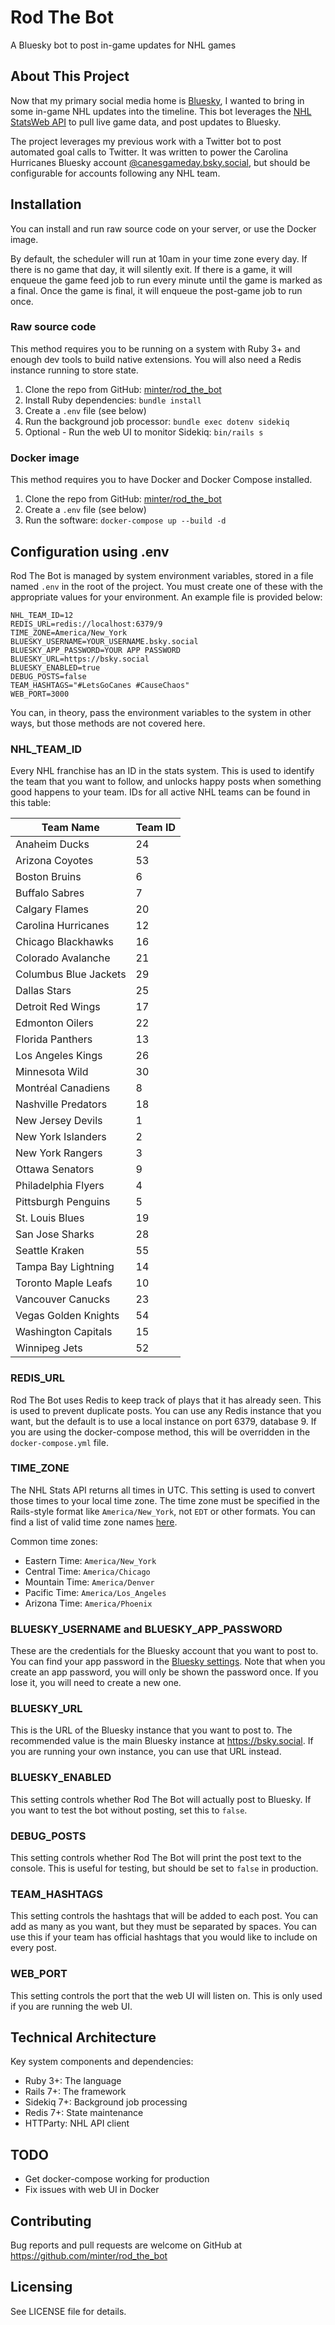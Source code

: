 # Rod The Bot

A Bluesky bot to post in-game updates for NHL games

## About This Project

Now that my primary social media home is [Bluesky](https://bsky.app), I wanted to bring in some in-game NHL updates into the timeline. This bot leverages the [NHL StatsWeb API](https://gitlab.com/dword4/nhlapi) to pull live game data, and post updates to Bluesky.

The project leverages my previous work with a Twitter bot to post automated goal calls to Twitter. It was written to power the Carolina Hurricanes Bluesky account [@canesgameday.bsky.social](https://bsky.app/profile/canesgameday.bsky.social), but should be configurable for accounts following any NHL team.

## Installation

You can install and run raw source code on your server, or use the Docker image.

By default, the scheduler will run at 10am in your time zone every day. If there is no game that day, it will silently exit. If there is a game, it will enqueue the game feed job to run every minute until the game is marked as a final. Once the game is final, it will enqueue the post-game job to run once.

### Raw source code

This method requires you to be running on a system with Ruby 3+ and enough dev tools to build native extensions. You will also need a Redis instance running to store state.

1. Clone the repo from GitHub: [minter/rod_the_bot](https://github.com/minter/rod_the_bot)
2. Install Ruby dependencies: `bundle install`
3. Create a `.env` file (see below)
4. Run the background job processor: `bundle exec dotenv sidekiq`
5. Optional - Run the web UI to monitor Sidekiq: `bin/rails s`

### Docker image

This method requires you to have Docker and Docker Compose installed.

1. Clone the repo from GitHub: [minter/rod_the_bot](https://github.com/minter/rod_the_bot)
2. Create a `.env` file (see below)
3. Run the software: `docker-compose up --build -d`

## Configuration using .env

Rod The Bot is managed by system environment variables, stored in a file named `.env` in the root of the project. You must create one of these with the appropriate values for your environment. An example file is provided below:

```
NHL_TEAM_ID=12
REDIS_URL=redis://localhost:6379/9
TIME_ZONE=America/New_York
BLUESKY_USERNAME=YOUR_USERNAME.bsky.social
BLUESKY_APP_PASSWORD=YOUR APP PASSWORD
BLUESKY_URL=https://bsky.social
BLUESKY_ENABLED=true
DEBUG_POSTS=false
TEAM_HASHTAGS="#LetsGoCanes #CauseChaos"
WEB_PORT=3000
```
You can, in theory, pass the environment variables to the system in other ways, but those methods are not covered here.

### NHL_TEAM_ID

Every NHL franchise has an ID in the stats system. This is used to identify the team that you want to follow, and unlocks happy posts when something good happens to your team. IDs for all active NHL teams can be found in this table:

| Team Name             | Team ID |
| --------------------- | ------- |
| Anaheim Ducks         | 24      |
| Arizona Coyotes       | 53      |
| Boston Bruins         | 6       |
| Buffalo Sabres        | 7       |
| Calgary Flames        | 20      |
| Carolina Hurricanes   | 12      |
| Chicago Blackhawks    | 16      |
| Colorado Avalanche    | 21      |
| Columbus Blue Jackets | 29      |
| Dallas Stars          | 25      |
| Detroit Red Wings     | 17      |
| Edmonton Oilers       | 22      |
| Florida Panthers      | 13      |
| Los Angeles Kings     | 26      |
| Minnesota Wild        | 30      |
| Montréal Canadiens    | 8       |
| Nashville Predators   | 18      |
| New Jersey Devils     | 1       |
| New York Islanders    | 2       |
| New York Rangers      | 3       |
| Ottawa Senators       | 9       |
| Philadelphia Flyers   | 4       |
| Pittsburgh Penguins   | 5       |
| St. Louis Blues       | 19      |
| San Jose Sharks       | 28      |
| Seattle Kraken        | 55      |
| Tampa Bay Lightning   | 14      |
| Toronto Maple Leafs   | 10      |
| Vancouver Canucks     | 23      |
| Vegas Golden Knights  | 54      |
| Washington Capitals   | 15      |
| Winnipeg Jets         | 52      |

### REDIS_URL

Rod The Bot uses Redis to keep track of plays that it has already seen. This is used to prevent duplicate posts. You can use any Redis instance that you want, but the default is to use a local instance on port 6379, database 9. If you are using the docker-compose method, this will be overridden in the `docker-compose.yml` file.

### TIME_ZONE

The NHL Stats API returns all times in UTC. This setting is used to convert those times to your local time zone. The time zone must be specified in the Rails-style format like `America/New_York`, not `EDT` or other formats. You can find a list of valid time zone names [here](https://api.rubyonrails.org/classes/ActiveSupport/TimeZone.html).

Common time zones:
* Eastern Time: `America/New_York`
* Central Time: `America/Chicago`
* Mountain Time: `America/Denver`
* Pacific Time: `America/Los_Angeles`
* Arizona Time: `America/Phoenix`

### BLUESKY_USERNAME and BLUESKY_APP_PASSWORD

These are the credentials for the Bluesky account that you want to post to. You can find your app password in the [Bluesky settings](https://bsky.social/settings/apps). Note that when you create an app password, you will only be shown the password once. If you lose it, you will need to create a new one.

### BLUESKY_URL

This is the URL of the Bluesky instance that you want to post to. The recommended value is the main Bluesky instance at https://bsky.social. If you are running your own instance, you can use that URL instead.

### BLUESKY_ENABLED

This setting controls whether Rod The Bot will actually post to Bluesky. If you want to test the bot without posting, set this to `false`.

### DEBUG_POSTS

This setting controls whether Rod The Bot will print the post text to the console. This is useful for testing, but should be set to `false` in production.

### TEAM_HASHTAGS

This setting controls the hashtags that will be added to each post. You can add as many as you want, but they must be separated by spaces. You can use this if your team has official hashtags that you would like to include on every post.

### WEB_PORT

This setting controls the port that the web UI will listen on. This is only used if you are running the web UI.
  
## Technical Architecture

Key system components and dependencies:
* Ruby 3+: The language
* Rails 7+: The framework
* Sidekiq 7+: Background job processing
* Redis 7+: State maintenance
* HTTParty: NHL API client

## TODO
* Get docker-compose working for production
* Fix issues with web UI in Docker

## Contributing

Bug reports and pull requests are welcome on GitHub at https://github.com/minter/rod_the_bot

## Licensing

See LICENSE file for details.
